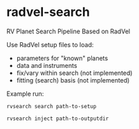 # radvel-search
RV Planet Search Pipeline Based on RadVel

Use RadVel setup files to load:
- parameters for "known" planets
- data and instruments
- fix/vary within search (not implemented)
- fitting (search) basis (not implemented)


Example run:

`rvsearch search path-to-setup`

`rvsearch inject path-to-outputdir`
